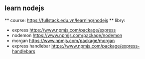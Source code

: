 ## learn nodejs
** course: https://fullstack.edu.vn/learning/nodejs
** libry: 
* express   https://www.npmjs.com/package/express
* nodemon   https://www.npmjs.com/package/nodemon
* morgan    https://www.npmjs.com/package/morgan
* express handlebar https://www.npmjs.com/package/express-handlebars